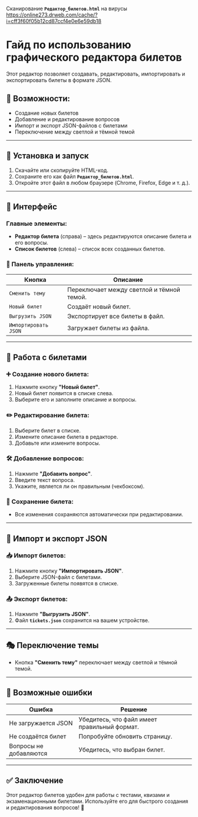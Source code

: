 Сканирование **`Редактор_билетов.html`** на вирусы
https://online273.drweb.com/cache/?i=cff3f60f05b12cd87ccf4e0e6e59db18


# Гайд по использованию графического редактора билетов

Этот редактор позволяет создавать, редактировать, импортировать и экспортировать билеты в формате JSON.  

## 🚀 Возможности:
- Создание новых билетов  
- Добавление и редактирование вопросов  
- Импорт и экспорт JSON-файлов с билетами  
- Переключение между светлой и тёмной темой  

---

## 🔧 Установка и запуск  
1. Скачайте или скопируйте HTML-код.  
2. Сохраните его как файл **`Редактор_билетов.html`**.  
3. Откройте этот файл в любом браузере (Chrome, Firefox, Edge и т. д.).  

---

## 📌 Интерфейс  

### Главные элементы:
- **Редактор билета** (справа) – здесь редактируются описание билета и его вопросы.  
- **Список билетов** (слева) – список всех созданных билетов.  

### 🔲 Панель управления:
| Кнопка                 | Описание |
|------------------------|----------|
| `Сменить тему`        | Переключает между светлой и тёмной темой. |
| `Новый билет`         | Создаёт новый билет. |
| `Выгрузить JSON`      | Экспортирует все билеты в файл. |
| `Импортировать JSON`  | Загружает билеты из файла. |

---

## 🎨 Работа с билетами  

### ➕ Создание нового билета:
1. Нажмите кнопку **"Новый билет"**.  
2. Новый билет появится в списке слева.  
3. Выберите его и заполните описание и вопросы.  

### ✏️ Редактирование билета:
1. Выберите билет в списке.  
2. Измените описание билета в редакторе.  
3. Добавьте или измените вопросы.  

### 🛠 Добавление вопросов:
1. Нажмите **"Добавить вопрос"**.  
2. Введите текст вопроса.  
3. Укажите, является ли он правильным (чекбоксом).  

### 💾 Сохранение билета:
- Все изменения сохраняются автоматически при редактировании.  

---

## 📂 Импорт и экспорт JSON  

### 📥 Импорт билетов:
1. Нажмите кнопку **"Импортировать JSON"**.  
2. Выберите JSON-файл с билетами.  
3. Загруженные билеты появятся в списке.  

### 📤 Экспорт билетов:
1. Нажмите **"Выгрузить JSON"**.  
2. Файл **`tickets.json`** сохранится на вашем устройстве.  

---

## 🎭 Переключение темы  
- Кнопка **"Сменить тему"** переключает между светлой и тёмной темой.  

---

## 🛑 Возможные ошибки  
| Ошибка | Решение |
|--------|---------|
| Не загружается JSON | Убедитесь, что файл имеет правильный формат. |
| Не создаётся билет | Попробуйте обновить страницу. |
| Вопросы не добавляются | Убедитесь, что выбран билет. |

---

## ✅ Заключение  
Этот редактор билетов удобен для работы с тестами, квизами и экзаменационными билетами. Используйте его для быстрого создания и редактирования вопросов! 🚀
